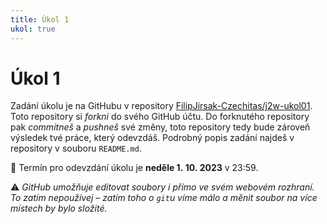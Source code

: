 ```yaml
---
title: Úkol 1
ukol: true
---
```

# Úkol 1
Zadání úkolu je na GitHubu v repository [FilipJirsak-Czechitas/j2w-ukol01](https://github.com/FilipJirsak-Czechitas/j2w-ukol01).
Toto repository si _forkni_ do svého GitHub účtu.
Do forknutého repository pak _commitneš_ a _pushneš_ své změny, toto repository tedy bude zároveň výsledek tvé práce, který odevzdáš.
Podrobný popis zadání najdeš v repository v souboru `README.md`.

📆 Termín pro odevzdání úkolu je **neděle 1. 10. 2023** v 23:59.

⚠ _GitHub umožňuje editovat soubory i přímo ve svém webovém rozhraní. To zatím nepoužívej – zatím toho o `git`u víme málo a měnit soubor na více místech by bylo složité._
